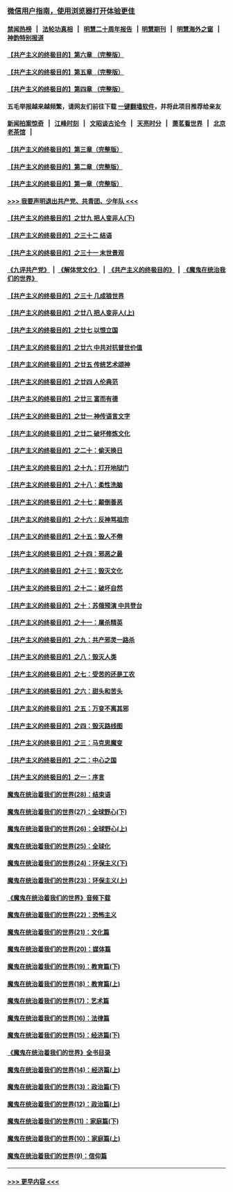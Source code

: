 ### [微信用户指南，使用浏览器打开体验更佳](https://github.com/gfw-breaker/banned-news1/blob/master/indexes/wechat-guide.md?t=0)
#### [禁闻热榜](热点新闻.md?t=0)  &nbsp;&nbsp;|&nbsp;&nbsp; [法轮功真相](https://github.com/gfw-breaker/truth/blob/master/README.md?t=0) &nbsp;&nbsp;|&nbsp;&nbsp; [明慧二十周年报告](https://github.com/gfw-breaker/mh-reports/blob/master/README.md?t=0) &nbsp;&nbsp;|&nbsp;&nbsp;[明慧期刊](https://github.com/gfw-breaker/mh-qikan) &nbsp;&nbsp;|&nbsp;&nbsp; [明慧海外之窗](https://github.com/gfw-breaker/mh-news/blob/master/README.md?t=0) &nbsp;&nbsp;|&nbsp;&nbsp; [神韵特别报道](https://github.com/gfw-breaker/mh-news/blob/master/shenyun.md?t=0)
#### [【共产主义的终极目的】第六章 （完整版）](../pages/nsc422/n11428913.md?t=02160622) 
#### [【共产主义的终极目的】第五章 （完整版）](../pages/nsc422/n11428912.md?t=02160622) 
#### [【共产主义的终极目的】第四章 （完整版）](../pages/nsc422/n11428907.md?t=02160622) 
#### 五毛举报越来越频繁，请网友们前往下载 [一键翻墙软件](https://github.com/gfw-breaker/ssr-accounts)，并将此项目推荐给亲友
#### [新闻拍案惊奇](https://github.com/gfw-breaker/banned-news1/blob/master/pages/link4.md) &nbsp;&nbsp;|&nbsp;&nbsp; [江峰时刻](https://github.com/gfw-breaker/banned-news1/blob/master/pages/link4.md) &nbsp;&nbsp;|&nbsp;&nbsp; [文昭谈古论今](https://github.com/gfw-breaker/banned-news1/blob/master/pages/link4.md) &nbsp;&nbsp;|&nbsp;&nbsp; [天亮时分](https://github.com/gfw-breaker/banned-news1/blob/master/pages/link4.md) &nbsp;&nbsp;|&nbsp;&nbsp; [萧茗看世界](https://github.com/gfw-breaker/banned-news1/blob/master/pages/link4.md) &nbsp;&nbsp;|&nbsp;&nbsp; [北京老茶馆](https://github.com/gfw-breaker/banned-news1/blob/master/pages/link4.md) &nbsp;&nbsp;|&nbsp;&nbsp; 
#### [【共产主义的终极目的】第三章（完整版）](../pages/nsc422/n11428848.md?t=02160622) 
#### [【共产主义的终极目的】第二章（完整版）](../pages/nsc422/n11428831.md?t=02160622) 
#### [【共产主义的终极目的】第一章（完整版）](../pages/nsc422/n11417651.md?t=02160622) 
#### [>>> 我要声明退出共产党、共青团、少年队 <<<](https://github.com/begood0513/goodnews/blob/master/quit/letter.md) 
#### [【共产主义的终极目的】之廿九 把人变非人(下)](../pages/nsc422/n11344140.md?t=02160622) 
#### [【共产主义的终极目的】之三十二 结语](../pages/nsc422/n11360535.md?t=02160622) 
#### [【共产主义的终极目的】之三十一 末世景观](../pages/nsc422/n11351129.md?t=02160622) 
#### [《九评共产党》](https://github.com/begood0513/9ping.md/blob/master/README.md) &nbsp;|&nbsp; [《解体党文化》](../../../../jtdwh.md/blob/master/README.md)  &nbsp;|&nbsp; [《共产主义的终极目的》](../../../../gczydzjmd.md/blob/master/README.md) &nbsp;|&nbsp; [《魔鬼在统治我们的世界》](../../../../mgztzwmdsj.md/blob/master/README.md) 
#### [【共产主义的终极目的】之三十 几成狼世界](../pages/nsc422/n11348280.md?t=02160622) 
#### [【共产主义的终极目的】之廿八 把人变非人(上)](../pages/nsc422/n11340492.md?t=02160622) 
#### [【共产主义的终极目的】之廿七 以恨立国](../pages/nsc422/n11336944.md?t=02160622) 
#### [【共产主义的终极目的】之廿六 中共对抗普世价值](../pages/nsc422/n11324785.md?t=02160622) 
#### [【共产主义的终极目的】之廿五 传统艺术颂神](../pages/nsc422/n11296396.md?t=02160622) 
#### [【共产主义的终极目的】之廿四 人伦典范](../pages/nsc422/n11296397.md?t=02160622) 
#### [【共产主义的终极目的】之廿三 富而有德](../pages/nsc422/n11283598.md?t=02160622) 
#### [【共产主义的终极目的】之廿一 神传语言文字](../pages/nsc422/n11263265.md?t=02160622) 
#### [【共产主义的终极目的】之廿二 破坏修炼文化](../pages/nsc422/n11245728.md?t=02160622) 
#### [【共产主义的终极目的】之二十：偷天换日](../pages/nsc422/n11238846.md?t=02160622) 
#### [【共产主义的终极目的】之十九：打开地狱门](../pages/nsc422/n11206376.md?t=02160622) 
#### [【共产主义的终极目的】之十八：柔性洗脑](../pages/nsc422/n11199994.md?t=02160622) 
#### [【共产主义的终极目的】之十七：颠倒善恶](../pages/nsc422/n11179782.md?t=02160622) 
#### [【共产主义的终极目的】之十六：反神骂祖宗](../pages/nsc422/n11166798.md?t=02160622) 
#### [【共产主义的终极目的】之十五：毁人不倦](../pages/nsc422/n11166792.md?t=02160622) 
#### [【共产主义的终极目的】之十四：邪恶之最](../pages/nsc422/n11150249.md?t=02160622) 
#### [【共产主义的终极目的】之十三：毁灭文化](../pages/nsc422/n11135227.md?t=02160622) 
#### [【共产主义的终极目的】之十二：破坏自然](../pages/nsc422/n11135214.md?t=02160622) 
#### [【共产主义的终极目的】之十：苏俄预演 中共登台](../pages/nsc422/n11118424.md?t=02160622) 
#### [【共产主义的终极目的】之十一：屠杀精英](../pages/nsc422/n11118442.md?t=02160622) 
#### [【共产主义的终极目的】之九：共产邪灵一路杀](../pages/nsc422/n11114139.md?t=02160622) 
#### [【共产主义的终极目的】之八：毁灭人类](../pages/nsc422/n11108503.md?t=02160622) 
#### [【共产主义的终极目的】之七：受苦的还是工农](../pages/nsc422/n11101809.md?t=02160622) 
#### [【共产主义的终极目的】之六：甜头和苦头](../pages/nsc422/n11096971.md?t=02160622) 
#### [【共产主义的终极目的】之五：万变不离其邪](../pages/nsc422/n11091285.md?t=02160622) 
#### [【共产主义的终极目的】之四：毁灭路线图](../pages/nsc422/n11086284.md?t=02160622) 
#### [【共产主义的终极目的】之三：马克思魔变](../pages/nsc422/n11061941.md?t=02160622) 
#### [【共产主义的终极目的】之二：中心之国](../pages/nsc422/n11047728.md?t=02160622) 
#### [【共产主义的终极目的】之一：序言](../pages/nsc422/n11086077.md?t=02160622) 
#### [魔鬼在统治着我们的世界(28)：结束语](../pages/nsc422/n10936246.md?t=02160622) 
#### [魔鬼在统治着我们的世界(27)：全球野心(下)](../pages/nsc422/n10928319.md?t=02160622) 
#### [魔鬼在统治着我们的世界(26)：全球野心(上)](../pages/nsc422/n10900318.md?t=02160622) 
#### [魔鬼在统治着我们的世界(25)：全球化](../pages/nsc422/n10788205.md?t=02160622) 
#### [魔鬼在统治着我们的世界(24)：环保主义(下)](../pages/nsc422/n10695307.md?t=02160622) 
#### [魔鬼在统治着我们的世界(23)：环保主义(上)](../pages/nsc422/n10688613.md?t=02160622) 
#### [《魔鬼在统治着我们的世界》音频下载](../pages/nsc422/n10635553.md?t=02160622) 
#### [魔鬼在统治着我们的世界(22)：恐怖主义](../pages/nsc422/n10614727.md?t=02160622) 
#### [魔鬼在统治着我们的世界(21)：文化篇](../pages/nsc422/n10597706.md?t=02160622) 
#### [魔鬼在统治着我们的世界(20)：媒体篇](../pages/nsc422/n10586579.md?t=02160622) 
#### [魔鬼在统治着我们的世界(19)：教育篇(下)](../pages/nsc422/n10564808.md?t=02160622) 
#### [魔鬼在统治着我们的世界(18)：教育篇(上)](../pages/nsc422/n10526970.md?t=02160622) 
#### [魔鬼在统治着我们的世界(17)：艺术篇](../pages/nsc422/n10499093.md?t=02160622) 
#### [魔鬼在统治着我们的世界(16)：法律篇](../pages/nsc422/n10485969.md?t=02160622) 
#### [魔鬼在统治着我们的世界(15)：经济篇(下)](../pages/nsc422/n10469975.md?t=02160622) 
#### [《魔鬼在统治着我们的世界》全书目录](../pages/nsc422/n10464261.md?t=02160622) 
#### [魔鬼在统治着我们的世界(14)：经济篇(上)](../pages/nsc422/n10457370.md?t=02160622) 
#### [魔鬼在统治着我们的世界(13)：政治篇(下)](../pages/nsc422/n10448270.md?t=02160622) 
#### [魔鬼在统治着我们的世界(12)：政治篇(上)](../pages/nsc422/n10444576.md?t=02160622) 
#### [魔鬼在统治着我们的世界(11)：家庭篇(下)](../pages/nsc422/n10440961.md?t=02160622) 
#### [魔鬼在统治着我们的世界(10)：家庭篇(上)](../pages/nsc422/n10435448.md?t=02160622) 
#### [魔鬼在统治着我们的世界(9)：信仰篇](../pages/nsc422/n10432159.md?t=02160622) 

----
#### [ >>> 更早内容 <<< ](../indexes/nsc422-earlier.md)
